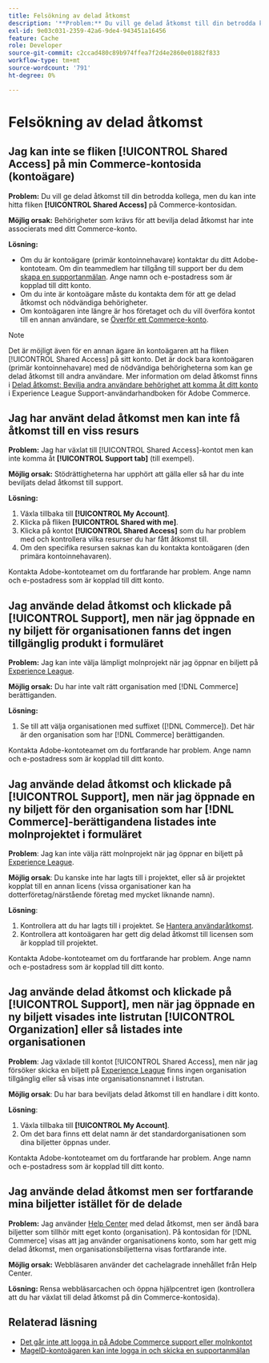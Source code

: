 ```yaml
---
title: Felsökning av delad åtkomst
description: '**Problem:** Du vill ge delad åtkomst till din betrodda kollega, men du kan inte hitta fliken **Delad åtkomst** på din Commerce-kontosida.'
exl-id: 9e03c031-2359-42a6-9de4-943451a16456
feature: Cache
role: Developer
source-git-commit: c2ccad480c89b974ffea7f2d4e2860e01882f833
workflow-type: tm+mt
source-wordcount: '791'
ht-degree: 0%

---
```


# Felsökning av delad åtkomst

## Jag kan inte se fliken [!UICONTROL Shared Access] på min Commerce-kontosida (kontoägare)

**Problem:** Du vill ge delad åtkomst till din betrodda kollega, men du kan inte hitta fliken **[!UICONTROL Shared Access]** på Commerce-kontosidan.

**Möjlig orsak:** Behörigheter som krävs för att bevilja delad åtkomst har inte associerats med ditt Commerce-konto.

**Lösning:**

* Om du är kontoägare (primär kontoinnehavare) kontaktar du ditt Adobe-kontoteam. Om din teammedlem har tillgång till support ber du dem [skapa en supportanmälan](https://experienceleague.adobe.com/sv/docs/commerce-knowledge-base/kb/help-center-guide/magento-help-center-user-guide#merchant-not-displayed). Ange namn och e-postadress som är kopplad till ditt konto.
* Om du inte är kontoägare måste du kontakta dem för att ge delad åtkomst och nödvändiga behörigheter.
* Om kontoägaren inte längre är hos företaget och du vill överföra kontot till en annan användare, se [Överför ett Commerce-konto](https://experienceleague.adobe.com/sv/docs/commerce-admin/start/commerce-account/commerce-account-transfer).

>[!NOTE]
>
>Det är möjligt även för en annan ägare än kontoägaren att ha fliken [!UICONTROL Shared Access] på sitt konto. Det är dock bara kontoägaren (primär kontoinnehavare) med de nödvändiga behörigheterna som kan ge delad åtkomst till andra användare. Mer information om delad åtkomst finns i [Delad åtkomst: Bevilja andra användare behörighet att komma åt ditt konto](https://experienceleague.adobe.com/sv/docs/commerce-knowledge-base/kb/help-center-guide/magento-help-center-user-guide#shared-access) i Experience League Support-användarhandboken för Adobe Commerce.

## Jag har använt delad åtkomst men kan inte få åtkomst till en viss resurs

**Problem:** Jag har växlat till [!UICONTROL Shared Access]-kontot men kan inte komma åt **[!UICONTROL Support tab]** (till exempel).

**Möjlig orsak:** Stödrättigheterna har upphört att gälla eller så har du inte beviljats delad åtkomst till support.

**Lösning:**

1. Växla tillbaka till **[!UICONTROL My Account]**.
1. Klicka på fliken **[!UICONTROL Shared with me]**.
1. Klicka på kontot **[!UICONTROL Shared Access]** som du har problem med och kontrollera vilka resurser du har fått åtkomst till.
1. Om den specifika resursen saknas kan du kontakta kontoägaren (den primära kontoinnehavaren).

Kontakta Adobe-kontoteamet om du fortfarande har problem. Ange namn och e-postadress som är kopplad till ditt konto.

## Jag använde delad åtkomst och klickade på [!UICONTROL Support], men när jag öppnade en ny biljett för organisationen fanns det ingen tillgänglig produkt i formuläret

**Problem:** Jag kan inte välja lämpligt molnprojekt när jag öppnar en biljett på [Experience League](https://experienceleague.adobe.com/home?lang=sv-SE#support).

**Möjlig orsak:** Du har inte valt rätt organisation med [!DNL Commerce] berättiganden.

**Lösning:**

1. Se till att välja organisationen med suffixet ([!DNL Commerce]). Det här är den organisation som har [!DNL Commerce] berättiganden.

Kontakta Adobe-kontoteamet om du fortfarande har problem. Ange namn och e-postadress som är kopplad till ditt konto.

## Jag använde delad åtkomst och klickade på [!UICONTROL Support], men när jag öppnade en ny biljett för den organisation som har [!DNL Commerce]-berättigandena listades inte molnprojektet i formuläret

**Problem**: Jag kan inte välja rätt molnprojekt när jag öppnar en biljett på [Experience League](https://experienceleague.adobe.com/home?lang=sv-SE#support).

**Möjlig orsak**: Du kanske inte har lagts till i projektet, eller så är projektet kopplat till en annan licens (vissa organisationer kan ha dotterföretag/närstående företag med mycket liknande namn).

**Lösning**:

1. Kontrollera att du har lagts till i projektet. Se [Hantera användaråtkomst](https://experienceleague.adobe.com/sv/docs/commerce-cloud-service/user-guide/project/user-access).
1. Kontrollera att kontoägaren har gett dig delad åtkomst till licensen som är kopplad till projektet.

Kontakta Adobe-kontoteamet om du fortfarande har problem. Ange namn och e-postadress som är kopplad till ditt konto.

## Jag använde delad åtkomst och klickade på [!UICONTROL Support], men när jag öppnade en ny biljett visades inte listrutan [!UICONTROL Organization] eller så listades inte organisationen

**Problem**: Jag växlade till kontot [!UICONTROL Shared Access], men när jag försöker skicka en biljett på [Experience League](https://experienceleague.adobe.com/home?lang=sv-SE#support) finns ingen organisation tillgänglig eller så visas inte organisationsnamnet i listrutan.

**Möjlig orsak**: Du har bara beviljats delad åtkomst till en handlare i ditt konto.

**Lösning**:

1. Växla tillbaka till **[!UICONTROL My Account]**.
1. Om det bara finns ett delat namn är det standardorganisationen som dina biljetter öppnas under.

Kontakta Adobe-kontoteamet om du fortfarande har problem. Ange namn och e-postadress som är kopplad till ditt konto.

## Jag använde delad åtkomst men ser fortfarande mina biljetter istället för de delade

**Problem:** Jag använder [Help Center](https://support.magento.com/hc/us-en/requests) med delad åtkomst, men ser ändå bara biljetter som tillhör mitt eget konto (organisation). På kontosidan för [!DNL Commerce] visas att jag använder organisationens konto, som har gett mig delad åtkomst, men organisationsbiljetterna visas fortfarande inte.

**Möjlig orsak:** Webbläsaren använder det cachelagrade innehållet från Help Center.

**Lösning:** Rensa webbläsarcachen och öppna hjälpcentret igen (kontrollera att du har växlat till delad åtkomst på din Commerce-kontosida).

## Relaterad läsning

* [Det går inte att logga in på Adobe Commerce support eller molnkontot](https://experienceleague.adobe.com/sv/docs/commerce-knowledge-base/kb/troubleshooting/miscellaneous/unable-to-log-in-to-support-or-cloud-project)
* [MageID-kontoägaren kan inte logga in och skicka en supportanmälan](https://experienceleague.adobe.com/sv/docs/experience-cloud-kcs/kbarticles/ka-25231)
